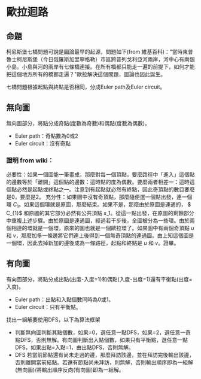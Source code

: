 # 歐拉迴路

## 命題

柯尼斯堡七橋問題可說是圖論最早的起源，問題如下(from 維基百科)："當時東普魯士柯尼斯堡（今日俄羅斯加里寧格勒）市區跨普列戈利亞河兩岸，河中心有兩個小島。小島與河的兩岸有七條橋連接。在所有橋都只能走一遍的前提下，如何才能把這個地方所有的橋都走遍？"歐拉解決這個問題，圖論也因此誕生。

七橋問題根據起點與終點是否相同，分成Euler path及Euler circuit。

## 無向圖

無向圖部分，將點分成奇點(度數為奇數)和偶點(度數為偶數)。

-   Euler path：奇點數為0或2
-   Euler circuit：沒有奇點

### 證明 from wiki：

必要性：如果一個圖能一筆畫成，那麼對每一個頂點，要麼路徑中「進入」這個點的邊數等於「離開」這個點的邊數：這時點的度為偶數。要麼兩者相差一：這時這個點必然是起點或終點之一。注意到有起點就必然有終點，因此奇頂點的數目要麼是0，要麼是2。
充分性：如果圖中沒有奇頂點，那麼隨便選一個點出發，連一個環 $C_{1}$。如果這個環就是原圖，那麼結束。如果不是，那麼由於原圖是連通的， $ C_{1}$ 和原圖的其它部分必然有公共頂點 $s\_{1}$。從這一點出發，在原圖的剩餘部分中重複上述步驟。由於原圖是連通圖，經過若干步後，全圖被分為一些環。由於兩個相連的環就是一個環，原來的圖也就是一個歐拉環了。如果圖中有兩個奇頂點 $u$ 和 $v$，那麼加多一條邊將它們連上後得到一個無奇頂點的連通圖。由上知這個圖是一個環，因此去掉新加的邊後成為一條路徑，起點和終點是 $u$ 和 $v$。證畢。

## 有向圖

有向圖部分，將點分成出點(出度-入度=1)和偶點(入度-出度=1)還有平衡點(出度=入度)。

-   Euler path：出點和入點個數同時為0或1。
-   Euler circuit：只有平衡點。

找出一組解要使用DFS，以下為算法框架

-   判斷無向圖判斷其點個數，如果=0，選任意一點DFS，如果=2，選任意一奇點DFS，否則無解。有向圖判斷出入點個數，如果只有平衡點，選任意一點DFS，如果出點=入點=1，由出點DFS，否則無解。
-   DFS 若當前節點還有尚未走過的邊，那麼拜訪該邊，並在拜訪完後輸出該邊，否則離開當前結點。若還有節點尚未拜訪，則無解，否則輸出順序即為一組解(無向圖)/將輸出順序反向(有向圖)即為一組解。
